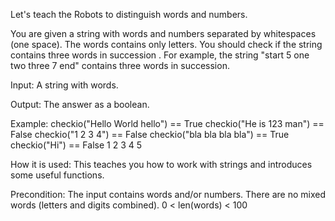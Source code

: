  Let's teach the Robots to distinguish words and numbers.

You are given a string with words and numbers separated by whitespaces (one space). The words contains only letters. You should check if the string contains three words in succession . For example, the string "start 5 one two three 7 end" contains three words in succession.

Input: A string with words.

Output: The answer as a boolean.

Example:
checkio("Hello World hello") == True
checkio("He is 123 man") == False
checkio("1 2 3 4") == False
checkio("bla bla bla bla") == True
checkio("Hi") == False
1
2
3
4
5

How it is used: This teaches you how to work with strings and introduces some useful functions.

Precondition: The input contains words and/or numbers. There are no mixed words (letters and digits combined).
0 < len(words) < 100 